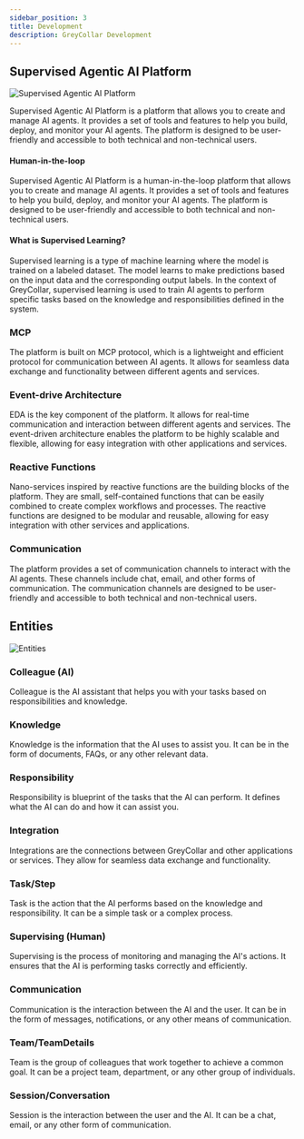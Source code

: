 ```yaml
---
sidebar_position: 3
title: Development
description: GreyCollar Development
---
```


## Supervised Agentic AI Platform

![Supervised Agentic AI Platform](/media/supervised-agentic-ai-platform.png)

Supervised Agentic AI Platform is a platform that allows you to create and manage AI agents. It provides a set of tools and features to help you build, deploy, and monitor your AI agents. The platform is designed to be user-friendly and accessible to both technical and non-technical users.

#### Human-in-the-loop

Supervised Agentic AI Platform is a human-in-the-loop platform that allows you to create and manage AI agents. It provides a set of tools and features to help you build, deploy, and monitor your AI agents. The platform is designed to be user-friendly and accessible to both technical and non-technical users.

#### What is Supervised Learning?

Supervised learning is a type of machine learning where the model is trained on a labeled dataset. The model learns to make predictions based on the input data and the corresponding output labels. In the context of GreyCollar, supervised learning is used to train AI agents to perform specific tasks based on the knowledge and responsibilities defined in the system.

### MCP

The platform is built on MCP protocol, which is a lightweight and efficient protocol for communication between AI agents. It allows for seamless data exchange and functionality between different agents and services.

### Event-drive Architecture

EDA is the key component of the platform. It allows for real-time communication and interaction between different agents and services. The event-driven architecture enables the platform to be highly scalable and flexible, allowing for easy integration with other applications and services.

### Reactive Functions

Nano-services inspired by reactive functions are the building blocks of the platform. They are small, self-contained functions that can be easily combined to create complex workflows and processes. The reactive functions are designed to be modular and reusable, allowing for easy integration with other services and applications.

### Communication

The platform provides a set of communication channels to interact with the AI agents. These channels include chat, email, and other forms of communication. The communication channels are designed to be user-friendly and accessible to both technical and non-technical users.

## Entities
![Entities](/media/entities.png)

### Colleague (AI)

Colleague is the AI assistant that helps you with your tasks based on responsibilities and knowledge.

### Knowledge

Knowledge is the information that the AI uses to assist you. It can be in the form of documents, FAQs, or any other relevant data.

### Responsibility

Responsibility is blueprint of the tasks that the AI can perform. It defines what the AI can do and how it can assist you.

### Integration

Integrations are the connections between GreyCollar and other applications or services. They allow for seamless data exchange and functionality.

### Task/Step

Task is the action that the AI performs based on the knowledge and responsibility. It can be a simple task or a complex process.

### Supervising (Human)

Supervising is the process of monitoring and managing the AI's actions. It ensures that the AI is performing tasks correctly and efficiently.

### Communication

Communication is the interaction between the AI and the user. It can be in the form of messages, notifications, or any other means of communication.

### Team/TeamDetails

Team is the group of colleagues that work together to achieve a common goal. It can be a project team, department, or any other group of individuals.

### Session/Conversation

Session is the interaction between the user and the AI. It can be a chat, email, or any other form of communication.
